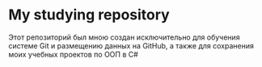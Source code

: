   # My studying repository 

  Этот репозиторий был мною создан исключительно для обучения системе Git и размещению данных на GitHub, а также для сохранения моих учебных проектов по ООП в С#
